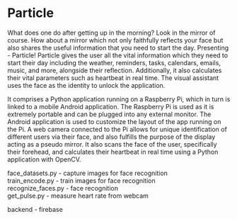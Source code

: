 # Particle

What does one do after getting up in the morning? Look in the mirror of course. How about a mirror which not only faithfully reflects your face but also shares the useful information that you need to start the day. Presenting  - Particle! Particle gives the user all the vital information which they need to start their day including the weather, reminders, tasks, calendars, emails, music, and more, alongside their reflection. Additionally, it also calculates their vital parameters such as heartbeat in real time. The visual assistant uses the face as the identity to unlock the application.

It comprises a Python application running on a Raspberry Pi, which in turn is linked to a mobile Android application. The Raspberry Pi is used as it is extremely portable and can be plugged into any external monitor. The Android application is used to customize the layout of the app running on the Pi. A web camera connected to the Pi allows for unique identification of different users via their face, and also fulfills the purpose of the display acting as a pseudo mirror. It also scans the face of the user, specifically their forehead, and calculates their heartbeat in real time using a Python application with OpenCV. 
  
  
face_datasets.py - capture images for face recognition  
train_encode.py - train images for face recognition  
recognize_faces.py - face recognition  
get_pulse.py - measure heart rate from webcam

backend - firebase

